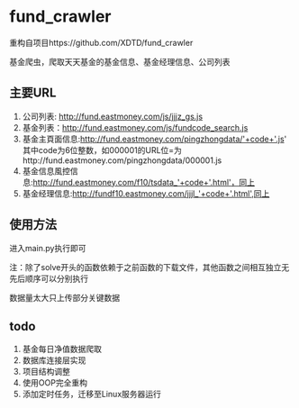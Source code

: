 # fund_crawler


重构自项目https://github.com/XDTD/fund_crawler

基金爬虫，爬取天天基金的基金信息、基金经理信息、公司列表

## 主要URL

1. 公司列表: http://fund.eastmoney.com/js/jjjz_gs.js
2. 基金列表：http://fund.eastmoney.com/js/fundcode_search.js
3. 基金主頁面信息:http://fund.eastmoney.com/pingzhongdata/'+code+'.js'  其中code为6位整数，如000001的URL位=为http://fund.eastmoney.com/pingzhongdata/000001.js
4. 基金信息風控信息:http://fund.eastmoney.com/f10/tsdata_'+code+'.html'，同上
5. 基金经理信息:http://fundf10.eastmoney.com/jjjl_'+code+'.html',同上


## 使用方法

进入main.py执行即可

注：除了solve开头的函数依赖于之前函数的下载文件，其他函数之间相互独立无先后顺序可以分别执行

数据量太大只上传部分关键数据


## todo

1. 基金每日净值数据爬取
2. 数据库连接层实现
3. 项目结构调整
4. 使用OOP完全重构
5. 添加定时任务，迁移至Linux服务器运行